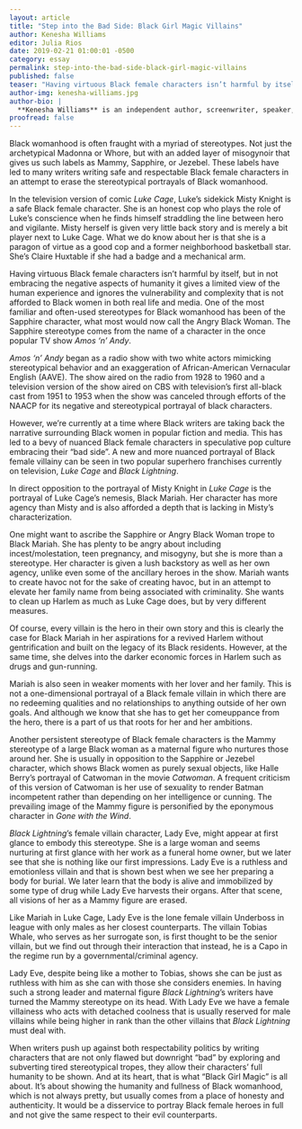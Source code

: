 ```yaml
---
layout: article
title: "Step into the Bad Side: Black Girl Magic Villains"
author: Kenesha Williams
editor: Julia Rios
date: 2019-02-21 01:00:01 -0500
category: essay
permalink: step-into-the-bad-side-black-girl-magic-villains
published: false
teaser: "Having virtuous Black female characters isn’t harmful by itself, but in not embracing the negative aspects of humanity it gives a limited view of the human experience…"
author-img: kenesha-williams.jpg
author-bio: |
  **Kenesha Williams** is an independent author, screenwriter, speaker, and Founder/Editor-in-Chief of _Black Girl Magic Lit Mag_. She has been a panelist and speaker at StokerCon, Boskone, the East Coast Black Age of Comics Convention, the 2017 African Americans Expo, and the Black Speculative Arts Movement Convention.
proofread: false
---
```


Black womanhood is often fraught with a myriad of stereotypes. Not just the archetypical Madonna or Whore, but with an added layer of misogynoir that gives us such labels as Mammy, Sapphire, or Jezebel. These labels have led to many writers writing safe and respectable Black female characters in an attempt to erase the stereotypical portrayals of Black womanhood.

In the television version of comic _Luke Cage_, Luke’s sidekick Misty Knight is a safe Black female character. She is an honest cop who plays the role of Luke’s conscience when he finds himself straddling the line between hero and vigilante. Misty herself is given very little back story and is merely a bit player next to Luke Cage. What we do know about her is that she is a paragon of virtue as a good cop and a former neighborhood basketball star. She’s Claire Huxtable if she had a badge and a mechanical arm.

Having virtuous Black female characters isn’t harmful by itself, but in not embracing the negative aspects of humanity it gives a limited view of the human experience and ignores the vulnerability and complexity that is not afforded to Black women in both real life and media. One of the most familiar and often-used stereotypes for Black womanhood has been of the Sapphire character, what most would now call the Angry Black Woman. The Sapphire stereotype comes from the name of a character in the once popular TV show _Amos ‘n’ Andy_.

_Amos ‘n’ Andy_ began as a radio show with two white actors mimicking stereotypical behavior and an exaggeration of African-American Vernacular English (AAVE). The show aired on the radio from 1928 to 1960 and a television version of the show aired on CBS with television’s first all-black cast from 1951 to 1953 when the show was canceled through efforts of the NAACP for its negative and stereotypical portrayal of black characters.

However, we’re currently at a time where Black writers are taking back the narrative surrounding Black women in popular fiction and media. This has led to a bevy of nuanced Black female characters in speculative pop culture embracing their “bad side”. A new and more nuanced portrayal of Black female villainy can be seen in two popular superhero franchises currently on television, _Luke Cage_ and _Black Lightning_.

In direct opposition to the portrayal of Misty Knight in _Luke Cage_ is the portrayal of Luke Cage’s nemesis, Black Mariah.  Her character has more agency than Misty and is also afforded a depth that is lacking in Misty’s characterization.

One might want to ascribe the Sapphire or Angry Black Woman trope to Black Mariah. She has plenty to be angry about including incest/molestation, teen pregnancy, and misogyny, but she is more than a stereotype. Her character is given a lush backstory as well as her own agency, unlike even some of the ancillary heroes in the show. Mariah wants to create havoc not for the sake of creating havoc, but in an attempt to elevate her family name from being associated with criminality. She wants to clean up Harlem as much as Luke Cage does, but by very different measures.

Of course, every villain is the hero in their own story and this is clearly the case for Black Mariah in her aspirations for a revived Harlem without gentrification and built on the legacy of its Black residents. However, at the same time, she delves into the darker economic forces in Harlem such as drugs and gun-running.

Mariah is also seen in weaker moments with her lover and her family. This is not a one-dimensional portrayal of a Black female villain in which there are no redeeming qualities and no relationships to anything outside of her own goals. And although we know that she has to get her comeuppance from the hero, there is a part of us that roots for her and her ambitions.

Another persistent stereotype of Black female characters is the Mammy stereotype of a large Black woman as a maternal figure who nurtures those around her. She is usually in opposition to the Sapphire or Jezebel character, which shows Black women as purely sexual objects, like Halle Berry’s portrayal of Catwoman in the movie _Catwoman_.  A frequent criticism of this version of Catwoman is her use of sexuality to render Batman incompetent rather than depending on her intelligence or cunning. The prevailing image of the Mammy figure is personified by the eponymous character in _Gone with the Wind_.

_Black Lightning_’s female villain character, Lady Eve, might appear at first glance to embody this stereotype. She is a large woman and seems nurturing at first glance with her work as a funeral home owner, but we later see that she is nothing like our first impressions. Lady Eve is a ruthless and emotionless villain and that is shown best when we see her preparing a body for burial. We later learn that the body is alive and immobilized by some type of drug while Lady Eve harvests their organs. After that scene, all visions of her as a Mammy figure are erased.

Like Mariah in Luke Cage, Lady Eve is the lone female villain Underboss in league with only males as her closest counterparts. The villain Tobias Whale, who serves as her surrogate son, is first thought to be the senior villain, but we find out through their interaction that instead, he is a Capo in the regime run by a governmental/criminal agency.

Lady Eve, despite being like a mother to Tobias, shows she can be just as ruthless with him as she can with those she considers enemies. In having such a strong leader and maternal figure _Black Lightning_’s writers have turned the Mammy stereotype on its head. With Lady Eve we have a female villainess who acts with detached coolness that is usually reserved for male villains while being higher in rank than the other villains that _Black Lightning_ must deal with.

When writers push up against both respectability politics by writing characters that are not only flawed but downright “bad” by exploring and subverting tired stereotypical tropes, they allow their characters’ full humanity to be shown. And at its heart, that is what “Black Girl Magic” is all about. It’s about showing the humanity and fullness of Black womanhood, which is not always pretty, but usually comes from a place of honesty and authenticity. It would be a disservice to portray Black female heroes in full and not give the same respect to their evil counterparts.
